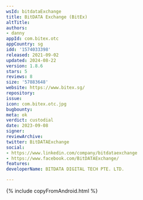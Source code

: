 ```yaml
---
wsId: bitdataExchange
title: BitDATA Exchange (BitEx)
altTitle: 
authors:
- danny
appId: com.bitex.otc
appCountry: sg
idd: '1574033398'
released: 2021-09-02
updated: 2024-08-22
version: 1.8.6
stars: 5
reviews: 8
size: '57883648'
website: https://www.bitex.sg/
repository: 
issue: 
icon: com.bitex.otc.jpg
bugbounty: 
meta: ok
verdict: custodial
date: 2023-09-08
signer: 
reviewArchive: 
twitter: BitDATAExchange
social:
- https://www.linkedin.com/company/bitdataexchange
- https://www.facebook.com/BitDATAExchange/
features: 
developerName: BITDATA DIGITAL TECH PTE. LTD.

---
```


{% include copyFromAndroid.html %}